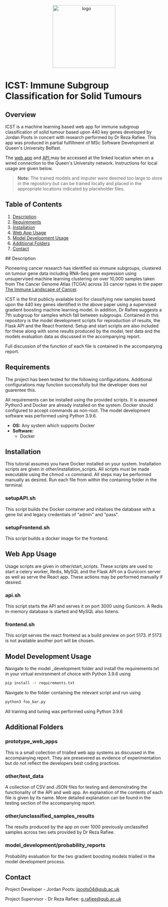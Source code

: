 <div align="center">
    <img src="https://i.ibb.co/55DH349/logo.png" width=200 alt="logo" border="0"> 
</div>

# ICST: Immune Subgroup Classification for Solid Tumours

## Overview

ICST is a machine learning based web app for immune subgroup classification of solid tumour based upon 440 key genes developed by Jordan Poots in concert with research performed by Dr Reza Rafiee. This app was produced in partial fulfillment of MSc Software Development at Queen's University Belfast.

The <a href="http://analytics.eeecs.qub.ac.uk/icst">web app</a> and <a href="http://analytics.eeecs.qub.ac.uk:8080">API </a> may be accessed at the linked location when on a wired connection to the Queen's University network. Instructions for local usage are given below.

> **Note:** The trained models and imputer were deemed too large to store in the repository but can be trained locally and placed in the appropriate locations indicated by placeholder files.

## Table of Contents

1. [Description](#Description)
2. [Requirements](#Requirements)
3. [Installation](#Installation)
4. [Web App Usage](#Web-App-Usage)
5. [Model Development Usage](#Model-Development-Usage)
6. [Additional Folders](#Additional-Folders)
7. [Contact](#Contact)

## Description

Pioneering cancer research has identified six immune subgroups, clustered on tumour gene data including RNA-Seq gene expression using unsupervised machine learning clustering on over 10,000 samples taken from The Cancer Genome Atlas (TCGA) across 33 cancer types in the paper <a href="https://pubmed.ncbi.nlm.nih.gov/29628290/"> The Immune Landscape of Cancer</a>.

ICST is the first publicly available tool for classifying new samples based upon the 440 key genes identified in the above paper using a supervised gradient boosting machine learning model. In addition, Dr Rafiee suggests a 7th subgroup for samples which fall between subgroups. Contained in this repository is the model development scripts for reproduction of results, the Flask API and the React frontend. Setup and start scripts are also included for these along with some results produced by the model, test data and the models evaluation data as discussed in the accompanying report.

Full discussion of the function of each file is contained in the accompanying report.

## Requirements

The project has been tested for the following configurations. Additional configurations may function successfully but the developer does not guarentee this.

All requirements can be installed using the provided scripts. It is assumed Python3 and Docker are already installed on the system. Docker should configured to accept commands as non-root. The model development software was performed using Python 3.9.6.

- **OS:** Any system which supports Docker
- **Software:**
  - Docker

## Installation
This tutorial assumes you have Docker installed on your system. Installation scripts are given in other/installation_scripts. All scripts must be made executable using the chmod +x command. All steps may be performed manually as desired. Run each file from within the containing folder in the terminal.

### setupAPI.sh

This script builds the Docker container and initalises the database with a gene list and legacy credentials of "admin" and "pass".

### setupFrontend.sh

This script builds a docker image for the frontend.

## Web App Usage

Usage scripts are given in other/start_scripts. These scripts are used to start a celery worker, Redis, MySQL and the Flask API on a Gunicorn server as well as serve the React app. These actions may be performed manually if desired.

### api.sh

This script starts the API and serves it on port 3000 using Gunicorn. A Redis in-memory database is started and MySQL also listens.

### frontend.sh

This script serves the react frontend as a build preview on port 5173. If 5173 is not available another port will be chosen.

## Model Development Usage

Navigate to the model \_development folder and install the requirements.txt in your virtual environment of choice with Python 3.9.6 using

```bash
pip install -r requirements.txt
```

Navigate to the folder containing the relevant script and run using

```bash
python3 foo_bar.py
```

All training and tuning was performed using Python 3.9.6

## Additional Folders

### prototype_web_apps

This is a small collection of trialled web app systems as discussed in the accompanying report. They are presevered as evidence of experimentation but do not reflect the developers best coding practices.

### other/test_data

A collection of CSV and JSON files for testing and demonstrating the functionality of the API and web app. An explanation of the contents of each file is given by its name. More detailed explanation can be found in the testing section of the accompanying report.

### other/unclassified_samples_results

The results produced by the app on over 1000 previously unclassifed samples across two sets provided by Dr Reza Rafiee.

### model_development/probability_reports

Probability evaluation for the two gradient boosting models trialled in the model development process.

## Contact

Project Developer - Jordan Poots: jpoots04@qub.ac.uk

Project Supervisor - Dr Reza Rafiee: g.rafiee@qub.ac.uk
